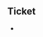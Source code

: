 ## Ticket

- <!-- Ticket URL on JIRA for this pull request. Can be multiple tickets. '-' for each ticket  -->
